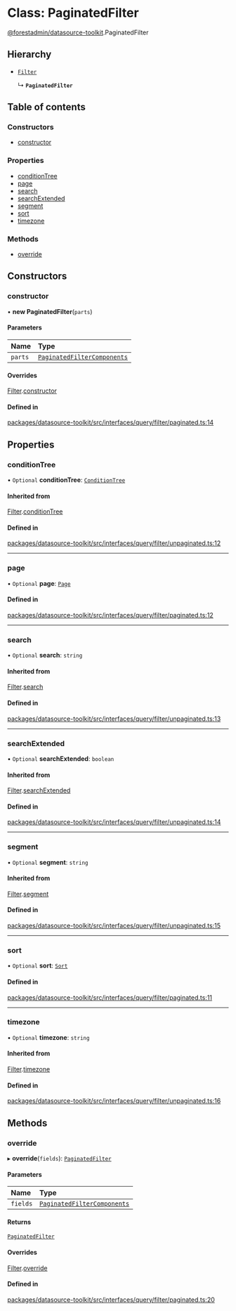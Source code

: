 # Class: PaginatedFilter

[@forestadmin/datasource-toolkit](../wiki/@forestadmin.datasource-toolkit).PaginatedFilter

## Hierarchy

- [`Filter`](../wiki/@forestadmin.datasource-toolkit.Filter)

  ↳ **`PaginatedFilter`**

## Table of contents

### Constructors

- [constructor](../wiki/@forestadmin.datasource-toolkit.PaginatedFilter#constructor)

### Properties

- [conditionTree](../wiki/@forestadmin.datasource-toolkit.PaginatedFilter#conditiontree)
- [page](../wiki/@forestadmin.datasource-toolkit.PaginatedFilter#page)
- [search](../wiki/@forestadmin.datasource-toolkit.PaginatedFilter#search)
- [searchExtended](../wiki/@forestadmin.datasource-toolkit.PaginatedFilter#searchextended)
- [segment](../wiki/@forestadmin.datasource-toolkit.PaginatedFilter#segment)
- [sort](../wiki/@forestadmin.datasource-toolkit.PaginatedFilter#sort)
- [timezone](../wiki/@forestadmin.datasource-toolkit.PaginatedFilter#timezone)

### Methods

- [override](../wiki/@forestadmin.datasource-toolkit.PaginatedFilter#override)

## Constructors

### constructor

• **new PaginatedFilter**(`parts`)

#### Parameters

| Name | Type |
| :------ | :------ |
| `parts` | [`PaginatedFilterComponents`](../wiki/@forestadmin.datasource-toolkit#paginatedfiltercomponents) |

#### Overrides

[Filter](../wiki/@forestadmin.datasource-toolkit.Filter).[constructor](../wiki/@forestadmin.datasource-toolkit.Filter#constructor)

#### Defined in

[packages/datasource-toolkit/src/interfaces/query/filter/paginated.ts:14](https://github.com/ForestAdmin/agent-nodejs/blob/4dc29e4/packages/datasource-toolkit/src/interfaces/query/filter/paginated.ts#L14)

## Properties

### conditionTree

• `Optional` **conditionTree**: [`ConditionTree`](../wiki/@forestadmin.datasource-toolkit.ConditionTree)

#### Inherited from

[Filter](../wiki/@forestadmin.datasource-toolkit.Filter).[conditionTree](../wiki/@forestadmin.datasource-toolkit.Filter#conditiontree)

#### Defined in

[packages/datasource-toolkit/src/interfaces/query/filter/unpaginated.ts:12](https://github.com/ForestAdmin/agent-nodejs/blob/4dc29e4/packages/datasource-toolkit/src/interfaces/query/filter/unpaginated.ts#L12)

___

### page

• `Optional` **page**: [`Page`](../wiki/@forestadmin.datasource-toolkit.Page)

#### Defined in

[packages/datasource-toolkit/src/interfaces/query/filter/paginated.ts:12](https://github.com/ForestAdmin/agent-nodejs/blob/4dc29e4/packages/datasource-toolkit/src/interfaces/query/filter/paginated.ts#L12)

___

### search

• `Optional` **search**: `string`

#### Inherited from

[Filter](../wiki/@forestadmin.datasource-toolkit.Filter).[search](../wiki/@forestadmin.datasource-toolkit.Filter#search)

#### Defined in

[packages/datasource-toolkit/src/interfaces/query/filter/unpaginated.ts:13](https://github.com/ForestAdmin/agent-nodejs/blob/4dc29e4/packages/datasource-toolkit/src/interfaces/query/filter/unpaginated.ts#L13)

___

### searchExtended

• `Optional` **searchExtended**: `boolean`

#### Inherited from

[Filter](../wiki/@forestadmin.datasource-toolkit.Filter).[searchExtended](../wiki/@forestadmin.datasource-toolkit.Filter#searchextended)

#### Defined in

[packages/datasource-toolkit/src/interfaces/query/filter/unpaginated.ts:14](https://github.com/ForestAdmin/agent-nodejs/blob/4dc29e4/packages/datasource-toolkit/src/interfaces/query/filter/unpaginated.ts#L14)

___

### segment

• `Optional` **segment**: `string`

#### Inherited from

[Filter](../wiki/@forestadmin.datasource-toolkit.Filter).[segment](../wiki/@forestadmin.datasource-toolkit.Filter#segment)

#### Defined in

[packages/datasource-toolkit/src/interfaces/query/filter/unpaginated.ts:15](https://github.com/ForestAdmin/agent-nodejs/blob/4dc29e4/packages/datasource-toolkit/src/interfaces/query/filter/unpaginated.ts#L15)

___

### sort

• `Optional` **sort**: [`Sort`](../wiki/@forestadmin.datasource-toolkit.Sort)

#### Defined in

[packages/datasource-toolkit/src/interfaces/query/filter/paginated.ts:11](https://github.com/ForestAdmin/agent-nodejs/blob/4dc29e4/packages/datasource-toolkit/src/interfaces/query/filter/paginated.ts#L11)

___

### timezone

• `Optional` **timezone**: `string`

#### Inherited from

[Filter](../wiki/@forestadmin.datasource-toolkit.Filter).[timezone](../wiki/@forestadmin.datasource-toolkit.Filter#timezone)

#### Defined in

[packages/datasource-toolkit/src/interfaces/query/filter/unpaginated.ts:16](https://github.com/ForestAdmin/agent-nodejs/blob/4dc29e4/packages/datasource-toolkit/src/interfaces/query/filter/unpaginated.ts#L16)

## Methods

### override

▸ **override**(`fields`): [`PaginatedFilter`](../wiki/@forestadmin.datasource-toolkit.PaginatedFilter)

#### Parameters

| Name | Type |
| :------ | :------ |
| `fields` | [`PaginatedFilterComponents`](../wiki/@forestadmin.datasource-toolkit#paginatedfiltercomponents) |

#### Returns

[`PaginatedFilter`](../wiki/@forestadmin.datasource-toolkit.PaginatedFilter)

#### Overrides

[Filter](../wiki/@forestadmin.datasource-toolkit.Filter).[override](../wiki/@forestadmin.datasource-toolkit.Filter#override)

#### Defined in

[packages/datasource-toolkit/src/interfaces/query/filter/paginated.ts:20](https://github.com/ForestAdmin/agent-nodejs/blob/4dc29e4/packages/datasource-toolkit/src/interfaces/query/filter/paginated.ts#L20)
